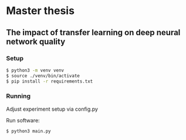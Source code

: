 # Master thesis

## The impact of transfer learning on deep neural network quality

### Setup
```sh
$ python3 -m venv venv
$ source ./venv/bin/activate
$ pip install -r requirements.txt
```

### Running
Adjust experiment setup via config.py

Run software:
```sh
$ python3 main.py
```
